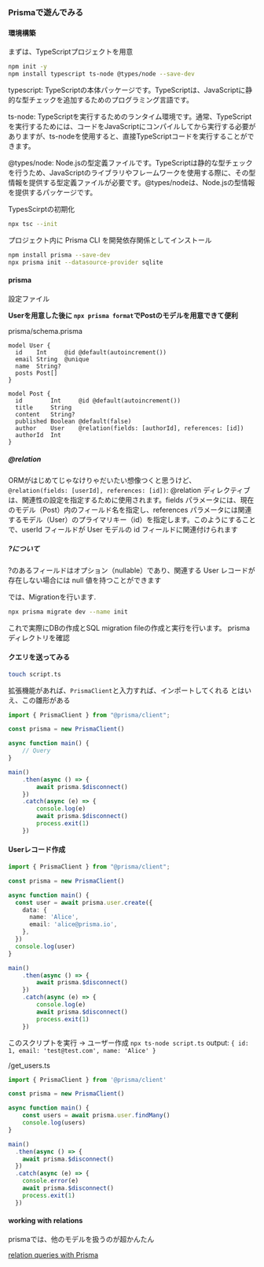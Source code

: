 ### Prismaで遊んでみる

#### 環境構築

まずは、TypeScriptプロジェクトを用意

```sh
npm init -y
npm install typescript ts-node @types/node --save-dev
```
typescript: TypeScriptの本体パッケージです。TypeScriptは、JavaScriptに静的な型チェックを追加するためのプログラミング言語です。

ts-node: TypeScriptを実行するためのランタイム環境です。通常、TypeScriptを実行するためには、コードをJavaScriptにコンパイルしてから実行する必要がありますが、ts-nodeを使用すると、直接TypeScriptコードを実行することができます。

@types/node: Node.jsの型定義ファイルです。TypeScriptは静的な型チェックを行うため、JavaScriptのライブラリやフレームワークを使用する際に、その型情報を提供する型定義ファイルが必要です。@types/nodeは、Node.jsの型情報を提供するパッケージです。

TypesScirptの初期化

```sh
npx tsc --init
```

プロジェクト内に Prisma CLI を開発依存関係としてインストール
```sh
npm install prisma --save-dev
npx prisma init --datasource-provider sqlite
```

#### prisma
設定ファイル

**Userを用意した後に `npx prisma format`でPostのモデルを用意できて便利**

prisma/schema.prisma
```prisma
model User {
  id    Int     @id @default(autoincrement())
  email String  @unique
  name  String?
  posts Post[]
}

model Post {
  id        Int     @id @default(autoincrement())
  title     String
  content   String?
  published Boolean @default(false)
  author    User    @relation(fields: [authorId], references: [id])
  authorId  Int
}
```

##### @relation
ORMがはじめてじゃなけりゃだいたい想像つくと思うけど、
`@relation(fields: [userId], references: [id])`: @relation ディレクティブは、関連性の設定を指定するために使用されます。fields パラメータには、現在のモデル（Post）内のフィールド名を指定し、references パラメータには関連するモデル（User）のプライマリキー（id）を指定します。このようにすることで、userId フィールドが User モデルの id フィールドに関連付けられます

##### ?について
?のあるフィールドはオプション（nullable）であり、関連する User レコードが存在しない場合には null 値を持つことができます

では、Migrationを行います.
```sh
npx prisma migrate dev --name init
```
これで実際にDBの作成とSQL migration fileの作成と実行を行います。
prismaディレクトリを確認

#### クエリを送ってみる

```sh
touch script.ts
```

拡張機能があれば、`PrismaClient`と入力すれば、インポートしてくれる
とはいえ、この雛形がある

```typescript
import { PrismaClient } from "@prisma/client";

const prisma = new PrismaClient()

async function main() {
    // Query
}

main()
    .then(async () => {
        await prisma.$disconnect()
    })
    .catch(async (e) => {
        console.log(e)
        await prisma.$disconnect()
        process.exit(1)
    })
```
#### Userレコード作成

```typescript
import { PrismaClient } from "@prisma/client";

const prisma = new PrismaClient()

async function main() {
  const user = await prisma.user.create({
    data: {
      name: 'Alice',
      email: 'alice@prisma.io',
    },
  })
  console.log(user)
}

main()
    .then(async () => {
        await prisma.$disconnect()
    })
    .catch(async (e) => {
        console.log(e)
        await prisma.$disconnect()
        process.exit(1)
    })

```

このスクリプトを実行 -> ユーザー作成
`npx ts-node script.ts`
output: `{ id: 1, email: 'test@test.com', name: 'Alice' }`

/get_users.ts
```typescript
import { PrismaClient } from '@prisma/client'

const prisma = new PrismaClient()

async function main() {
    const users = await prisma.user.findMany()
    console.log(users)
}

main()
  .then(async () => {
    await prisma.$disconnect()
  })
  .catch(async (e) => {
    console.error(e)
    await prisma.$disconnect()
    process.exit(1)
  })
```

#### working with relations

prismaでは、他のモデルを扱うのが超かんたん

[relation queries with Prisma](https://www.prisma.io/docs/getting-started/quickstart#43-explore-relation-queries-with-prisma)




